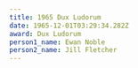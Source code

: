 ```yaml
---
title: 1965 Dux Ludorum
date: 1965-12-01T03:29:34.282Z
award: Dux Ludorum
person1_name: Ewan Noble
person2_name: Jill Fletcher
---
```


